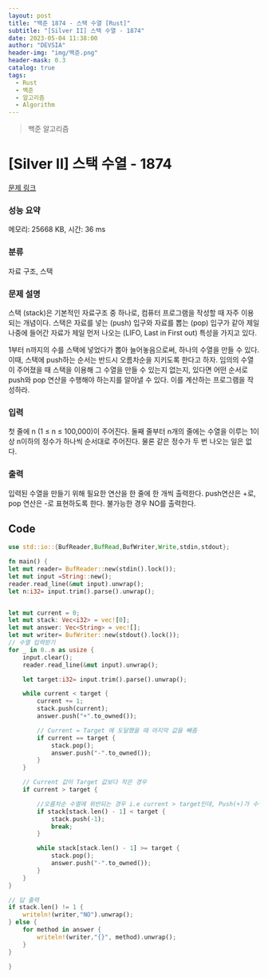 ```yaml
---
layout: post
title: "백준 1874 - 스택 수열 [Rust]"
subtitle: "[Silver II] 스택 수열 - 1874"
date: 2023-05-04 11:38:00
author: "DEVSIA"
header-img: "img/백준.png"
header-mask: 0.3
catalog: true
tags:
  - Rust
  - 백준
  - 알고리즘
  - Algorithm
---
```


> 백준 알고리즘

# [Silver II] 스택 수열 - 1874

[문제 링크](https://www.acmicpc.net/problem/1874)

### 성능 요약

메모리: 25668 KB, 시간: 36 ms

### 분류

자료 구조, 스택

### 문제 설명

<p>스택 (stack)은 기본적인 자료구조 중 하나로, 컴퓨터 프로그램을 작성할 때 자주 이용되는 개념이다. 스택은 자료를 넣는 (push) 입구와 자료를 뽑는 (pop) 입구가 같아 제일 나중에 들어간 자료가 제일 먼저 나오는 (LIFO, Last in First out) 특성을 가지고 있다.</p>

<p>1부터 n까지의 수를 스택에 넣었다가 뽑아 늘어놓음으로써, 하나의 수열을 만들 수 있다. 이때, 스택에 push하는 순서는 반드시 오름차순을 지키도록 한다고 하자. 임의의 수열이 주어졌을 때 스택을 이용해 그 수열을 만들 수 있는지 없는지, 있다면 어떤 순서로 push와 pop 연산을 수행해야 하는지를 알아낼 수 있다. 이를 계산하는 프로그램을 작성하라.</p>

### 입력

 <p>첫 줄에 n (1 ≤ n ≤ 100,000)이 주어진다. 둘째 줄부터 n개의 줄에는 수열을 이루는 1이상 n이하의 정수가 하나씩 순서대로 주어진다. 물론 같은 정수가 두 번 나오는 일은 없다.</p>

### 출력

 <p>입력된 수열을 만들기 위해 필요한 연산을 한 줄에 한 개씩 출력한다. push연산은 +로, pop 연산은 -로 표현하도록 한다. 불가능한 경우 NO를 출력한다.</p>

## Code

```rs
use std::io::{BufReader,BufRead,BufWriter,Write,stdin,stdout};

fn main() {
let mut reader= BufReader::new(stdin().lock());
let mut input =String::new();
reader.read_line(&mut input).unwrap();
let n:i32= input.trim().parse().unwrap();


let mut current = 0;
let mut stack: Vec<i32> = vec![0];
let mut answer: Vec<String> = vec![];
let mut writer= BufWriter::new(stdout().lock());
// 수열 입력받기
for _ in 0..n as usize {
    input.clear();
    reader.read_line(&mut input).unwrap();

    let target:i32= input.trim().parse().unwrap();

    while current < target {
        current += 1;
        stack.push(current);
        answer.push("+".to_owned());

        // Current = Target 에 도달했을 때 마지막 값을 빼줌
        if current == target {
            stack.pop();
            answer.push("-".to_owned());
        }
    }

    // Current 값이 Target 값보다 작은 경우
    if current > target {

        //오름차순 수열에 위반되는 경우 i.e current > target인데, Push(+)가 수행되는 경우
        if stack[stack.len() - 1] < target {
            stack.push(-1);
            break;
        }

        while stack[stack.len() - 1] >= target {
            stack.pop();
            answer.push("-".to_owned());
        }
    }
}

// 답 출력
if stack.len() != 1 {
    writeln!(writer,"NO").unwrap();
} else {
    for method in answer {
        writeln!(writer,"{}", method).unwrap();
    }
}

}
```
